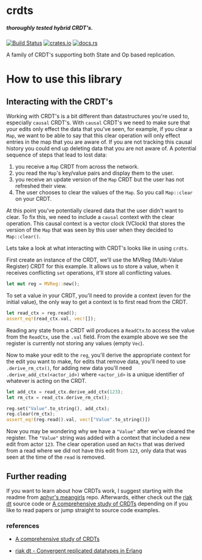 # crdts
##### thoroughly tested hybrid CRDT's.
[![Build Status](https://travis-ci.org/rust-crdt/rust-crdt.svg?branch=master)](https://travis-ci.org/rust-crdt/rust-crdt)
[![crates.io](http://meritbadge.herokuapp.com/crdts)](https://crates.io/crates/crdts)
[![docs.rs](https://docs.rs/crdts/badge.svg)](https://docs.rs/crdts)

A family of CRDT's supporting both State and Op based replication. 

# How to use this library
## Interacting with the CRDT's
Working with CRDT's is a bit different than datastructures you're used to, especially `causal` CRDT's. With `causal` CRDT's we need to make sure that your edits only effect the data that you've seen, for example, if you clear a `Map`, we want to be able to say that this clear operation will only effect entries in the map that you are aware of. If you are not tracking this causal history you could end up deleting data that you are not aware of. A potential sequence of steps that lead to lost data:
1. you receive a `Map` CRDT from across the network.
2. you read the `Map`'s key/value pairs and display them to the user.
3. you receive an update version of the `Map` CRDT but the user has not refreshed their view.
4. The user chooses to clear the values of the `Map`. So you call `Map::clear` on your CRDT.

At this point you've potentially cleared data that the user didn't want to clear. To fix this, we need to include a `causal` context with the clear operation. This causal context is a vector clock (VClock) that stores the version of the `Map` that was seen by this user when they decided to `Map::clear()`.

Lets take a look at what interacting with CRDT's looks like in using `crdts`.

First create an instance of the CRDT, we'll use the MVReg (Multi-Value Register) CRDT for this example. It allows us to store a value, when it receives conflicting `set` operations, it'll store all conflicting values.
``` rust
let mut reg = MVReg::new();
```
To set a value in your CRDT, you'll need to provide a context (even for the initial value), the only way to get a context is to first read from the CRDT.
``` rust
let read_ctx = reg.read();
assert_eq!(read_ctx.val, vec![]);
```
Reading any state from a CRDT will produces a `ReadCtx`.to access the value from the `ReadCtx`, use the `.val` field. From the example above we see the register is currently not storing any values (empty `Vec`).

Now to make your edit to the `reg`, you'll derive the appropriate context for the edit you want to make, for edits that remove data, you'll need to use `.derive_rm_ctx()`, for adding new data you'll need `.derive_add_ctx(<actor_id>)` where `<actor_id>` is a unique identifier of whatever is acting on the CRDT.

``` rust
let add_ctx = read_ctx.derive_add_ctx(123);
let rm_ctx = read_ctx.derive_rm_ctx();

reg.set("Value".to_string(), add_ctx);
reg.clear(rm_ctx);
assert_eq!(reg.read().val, vec!["Value".to_string()])
```

Now you may be wondering why we have a `"Value"` after we've cleared the register. The `"Value"` string was added with a context that included a new edit from actor `123`. The clear operation used an `RmCtx` that was derived from a read where we did not have this edit from `123`, only data that was seen at the time of the `read` is removed.

## Further reading
If you want to learn about how CRDTs work, I suggest starting with the readme from [aphyr's meangirls](https://github.com/aphyr/meangirls) repo.
Afterwards, either check out the [riak dt](https://github.com/basho/riak_dt) source code or [A comprehensive study of CRDTs](https://hal.inria.fr/file/index/docid/555588/filename/techreport.pdf) depending on if you like to read papers or jump straight to source code examples.

### references

- [A comprehensive study of CRDTs](https://hal.inria.fr/file/index/docid/555588/filename/techreport.pdf)

- [riak dt - Convergent replicated datatypes in Erlang](https://github.com/basho/riak_dt)
